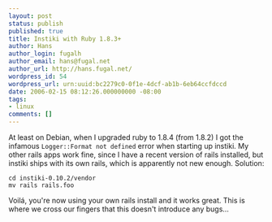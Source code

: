 ```yaml
---
layout: post
status: publish
published: true
title: Instiki with Ruby 1.8.3+
author: Hans
author_login: fugalh
author_email: hans@fugal.net
author_url: http://hans.fugal.net/
wordpress_id: 54
wordpress_url: urn:uuid:bc2279c0-0f1e-4dcf-ab1b-6eb64ccfdccd
date: 2006-02-15 08:12:26.000000000 -08:00
tags:
- linux
comments: []
---
```

<p>At least on Debian, when I upgraded ruby to 1.8.4 (from 1.8.2) I got the infamous <code>Logger::Format not defined</code> error when starting up instiki. My other rails apps work fine, since I have a recent version of rails installed, but instiki ships with its own rails, which is apparently not new enough. Solution:</p>

<pre><code>cd instiki-0.10.2/vendor
mv rails rails.foo
</code></pre>

<p>Voil&aacute;, you're now using your own rails install and it works great. This is where we cross our fingers that this doesn't introduce any bugs...</p>

